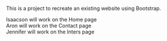 This is a project to recreate an existing website using Bootstrap.

Isaacson will work on the Home page  
Aron will work on the Contact page  
Jennifer will work on the Inters page

